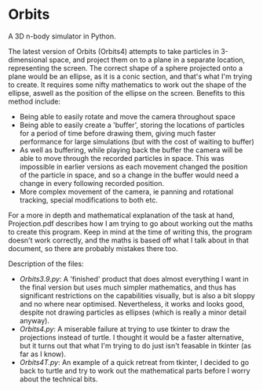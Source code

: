 # Orbits
A 3D n-body simulator in Python.

The latest version of Orbits (Orbits4) attempts to take particles in 3-dimensional space, and project them on to a plane in a separate location,
representing the screen. The correct shape of a sphere projected onto a plane would be an ellipse, as it is a conic section, and that's 
what I'm trying to create. It requires some nifty mathematics to work out the shape of the ellipse, aswell as the position of the ellipse on the screen. 
Benefits to this method include:
  -  Being able to easily rotate and move the camera throughout space
  -  Being able to easily create a 'buffer', storing the locations of particles for a period of time before drawing them, giving much 
     faster performance for large simulations (but with the cost of waiting to buffer)
  -  As well as buffering, while playing back the buffer the camera will be able to move through the recorded particles in space. This was      impossible in earlier versions as each movement changed the position of the particle in space, and so a change in the buffer would 
     need a change in every following recorded position.
  -  More complex movement of the camera, ie panning and rotational tracking, special modifications to both etc.
  
For a more in depth and mathematical explanation of the task at hand, Projection.pdf describes how I am trying to go about working out the maths to create this program. 
Keep in mind at the time of writing this, the program doesn't work correctly, and the maths is based off what I talk about in that document, so there are probably mistakes there too.

Description of the files:

  - *Orbits3.9.py*: A 'finished' product that does almost everything I want in the final version but uses much simpler mathematics, and thus has significant restrictions on the capabilities visually, but is also a bit sloppy and no where near optimised. Nevertheless, it works and looks good, despite not drawing particles as ellipses (which is really a minor detail anyway).
  - *Orbits4.py*: A miserable failure at trying to use tkinter to draw the projections instead of turtle. I thought it would be a faster alternative, but it turns out that what I'm trying to do just isn't feasable in tkinter (as far as I know).
  - *Orbits4T.py*: An example of a quick retreat from tkinter, I decided to go back to turtle and try to work out the mathematical parts before I worry about the technical bits.
